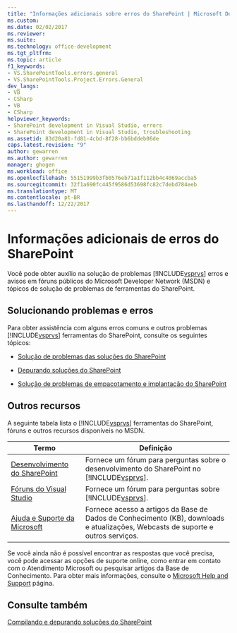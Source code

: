 ```yaml
---
title: "Informações adicionais sobre erros do SharePoint | Microsoft Docs"
ms.custom: 
ms.date: 02/02/2017
ms.reviewer: 
ms.suite: 
ms.technology: office-development
ms.tgt_pltfrm: 
ms.topic: article
f1_keywords:
- VS.SharePointTools.errors.general
- VS.SharePointTools.Project.Errors.General
dev_langs:
- VB
- CSharp
- VB
- CSharp
helpviewer_keywords:
- SharePoint development in Visual Studio, errors
- SharePoint development in Visual Studio, troubleshooting
ms.assetid: 83d20a81-fd81-4cbd-8f28-bb6bddeb06de
caps.latest.revision: "9"
author: gewarren
ms.author: gewarren
manager: ghogen
ms.workload: office
ms.openlocfilehash: 55151999b3fb0576eb71a1f112bb4c4069accba5
ms.sourcegitcommit: 32f1a690fc445f9586d53698fc82c7debd784eeb
ms.translationtype: MT
ms.contentlocale: pt-BR
ms.lasthandoff: 12/22/2017
---
```

# <a name="additional-information-for-sharepoint-errors"></a>Informações adicionais de erros do SharePoint
  Você pode obter auxílio na solução de problemas [!INCLUDE[vsprvs](../sharepoint/includes/vsprvs-md.md)] erros e avisos em fóruns públicos do Microsoft Developer Network (MSDN) e tópicos de solução de problemas de ferramentas do SharePoint.  
  
## <a name="troubleshooting-errors-and-issues"></a>Solucionando problemas e erros  
 Para obter assistência com alguns erros comuns e outros problemas [!INCLUDE[vsprvs](../sharepoint/includes/vsprvs-md.md)] ferramentas do SharePoint, consulte os seguintes tópicos:  
  
-   [Solução de problemas das soluções do SharePoint](../sharepoint/troubleshooting-sharepoint-solutions.md)  
  
-   [Depurando soluções do SharePoint](../sharepoint/debugging-sharepoint-solutions.md)  
  
-   [Solução de problemas de empacotamento e implantação do SharePoint](../sharepoint/troubleshooting-sharepoint-packaging-and-deployment.md)  
  
## <a name="other-resources"></a>Outros recursos  
 A seguinte tabela lista o [!INCLUDE[vsprvs](../sharepoint/includes/vsprvs-md.md)] ferramentas do SharePoint, fóruns e outros recursos disponíveis no MSDN.  
  
|Termo|Definição|  
|----------|----------------|  
|[Desenvolvimento do SharePoint](http://go.microsoft.com/fwlink/?LinkId=179593)|Fornece um fórum para perguntas sobre o desenvolvimento do SharePoint no [!INCLUDE[vsprvs](../sharepoint/includes/vsprvs-md.md)].|  
|[Fóruns do Visual Studio](http://go.microsoft.com/fwlink/?LinkID=150452)|Fornece um fórum para perguntas sobre [!INCLUDE[vsprvs](../sharepoint/includes/vsprvs-md.md)].|  
|[Ajuda e Suporte da Microsoft](http://go.microsoft.com/fwlink/?LinkID=108287)|Fornece acesso a artigos da Base de Dados de Conhecimento (KB), downloads e atualizações, Webcasts de suporte e outros serviços.|  
  
 Se você ainda não é possível encontrar as respostas que você precisa, você pode acessar as opções de suporte online, como entrar em contato com o Atendimento Microsoft ou pesquisar artigos da Base de Conhecimento. Para obter mais informações, consulte o [Microsoft Help and Support](http://go.microsoft.com/fwlink/?LinkID=155371) página.  
  
## <a name="see-also"></a>Consulte também  
 [Compilando e depurando soluções do SharePoint](../sharepoint/building-and-debugging-sharepoint-solutions.md)  
  
  